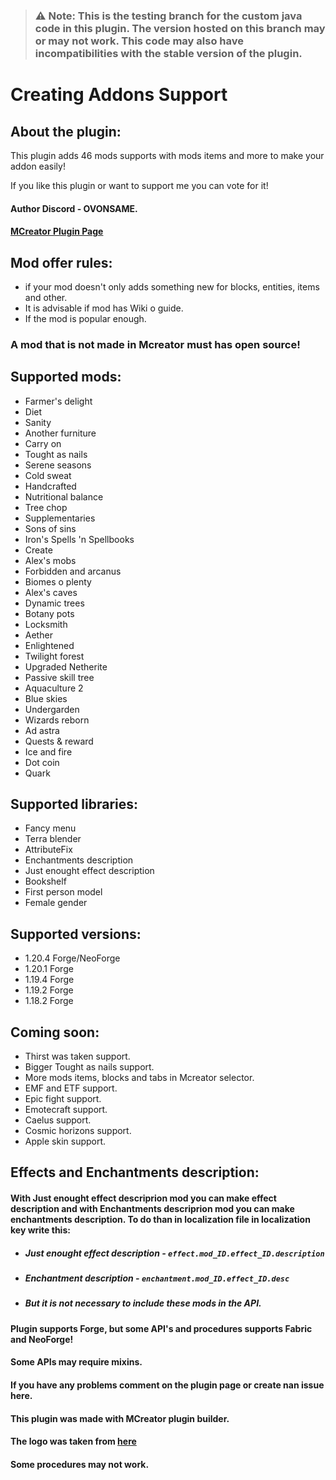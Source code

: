 >### :warning: **Note:** This is the testing branch for the custom java code in this plugin. The version hosted on this branch may or may not work. This code may also have incompatibilities with the stable version of the plugin.

# Creating Addons Support

## About the plugin:
This plugin adds 46 mods supports with mods items and more to make your addon easily!

If you like this plugin or want to support me you can vote for it!

#### Author Discord - OVONSAME.
#### [MCreator Plugin Page](https://mcreator.net/plugin/105284/cold-sweat-support)

## Mod offer rules:

 - if your mod doesn't only adds something new for blocks, entities, items and other.
 - It is advisable if mod has Wiki o guide.
 - If the mod is popular enough.

### A mod that is not made in Mcreator must has open source!
## Supported mods:

- Farmer's delight
- Diet
- Sanity
- Another furniture
- Carry on
- Tought as nails
- Serene seasons
- Cold sweat
- Handcrafted
- Nutritional balance
- Tree chop
- Supplementaries
- Sons of sins
- Iron's Spells 'n Spellbooks
- Create
- Alex's mobs
- Forbidden and arcanus
- Biomes o plenty
- Alex's caves
- Dynamic trees
- Botany pots
- Locksmith
- Aether
- Enlightened
- Twilight forest
- Upgraded Netherite
- Passive skill tree
- Aquaculture 2
- Blue skies
- Undergarden
- Wizards reborn
- Ad astra
- Quests & reward
- Ice and fire
- Dot coin
- Quark
## Supported libraries:

- Fancy menu
- Terra blender
- AttributeFix
- Enchantments description
- Just enought effect description
- Bookshelf
- First person model
- Female gender
## Supported versions:

- 1.20.4 Forge/NeoForge
- 1.20.1 Forge
- 1.19.4 Forge
- 1.19.2 Forge
- 1.18.2 Forge
  
## Coming soon:

- Thirst was taken support.
- Bigger Tought as nails support.
- More mods items, blocks and tabs in Mcreator selector.
- EMF and ETF support.
- Epic fight support.
- Emotecraft support.
- Caelus support.
- Cosmic horizons support.
- Apple skin support.


## Effects and Enchantments description:

#### With Just enought effect descriprion mod you can make effect description and with Enchantments descriprion mod you can make enchantments description. To do than in localization file in localization key write this:

- ##### Just enought effect description - ```effect.mod_ID.effect_ID.description```
- ##### Enchantment description - ```enchantment.mod_ID.effect_ID.desc```
- ##### But it is not necessary to include these mods in the API.

 

#### Plugin supports Forge, but some API's and procedures supports Fabric and NeoForge!

#### Some APIs may require mixins.

#### If you have any problems comment on the plugin page or create nan issue here.

 

#### This plugin was made with MCreator plugin builder.

#### The logo was taken from [here](https://freepik.com/icon/technology_14959325#fromView=search&page=2&position=85&uuid=2a53e07c-fbb8-46a4-8879-97e3a8581fa5)

#### Some procedures may not work.





